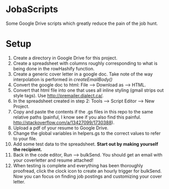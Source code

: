 JobaScripts
===========

Some Google Drive scripts which greatly reduce the pain of the job hunt.

Setup
===========
1.  Create a directory in Google Drive for this project.
2.  Create a spreadsheet with columns roughly corresponding to what is being done in the rowHashify function.
3.  Create a generic cover letter in a google doc.  Take note of the way interpolation is performed in *createEmailBody()*
4.  Convert the google doc to html: File --> Download as --> HTML.
5.  Convert that html file into one that uses all inline styling (gmail strips out style tags).  Use <http://premailer.dialect.ca/>.
6.  In the spreadsheet created in step 2: Tools --> Script Editor --> New Project.
7.  Copy and paste the contents if the .gs files in this repo to the same relative paths (painful, I know see if you also find this painful. <http://stackoverflow.com/a/13427099/1730388>).
8.  Upload a pdf of your resume to Google Drive.
9.  Change the global variables in helpers.gs to the correct values to refer to your file.
10. Add some test data to the spreadsheet.  **Start out by making yourself the recipient.**
11. Back in the code editor, Run --> bulkSend.  You should get an email with your coverletter and resume attached!
12. When testing is complete and everything has been thoroughly proofread, click the clock icon to create an hourly trigger for bulkSend.  Now you can focus on finding job postings and customizing your cover letter.